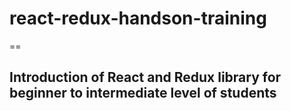 # react-redux-handson-training
==
## Introduction of React and Redux library for beginner to intermediate level of students
